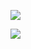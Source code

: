 
![](https://github-readme-stats.vercel.app/api?username=mohsenzad&show_icons=true&count_private=true)

![](https://github-readme-stats.vercel.app/api/top-langs/?username=mohsenzad&layout=compact)
